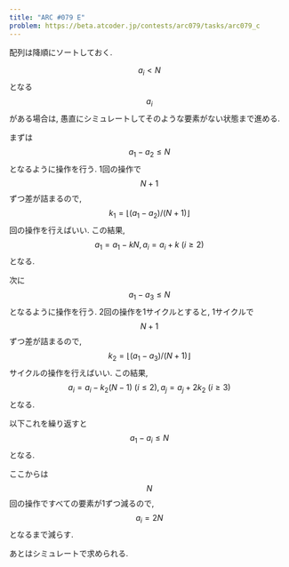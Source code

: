 ```yaml
---
title: "ARC #079 E"
problem: https://beta.atcoder.jp/contests/arc079/tasks/arc079_c
---
```

配列は降順にソートしておく.

$$ a_i \lt N $$ となる $$ a_i $$ がある場合は, 愚直にシミュレートしてそのような要素がない状態まで進める.

まずは $$ a_1 - a_2 \leq N $$ となるように操作を行う. 1回の操作で $$ N+1 $$ ずつ差が詰まるので, $$ k_1 = \lfloor (a_1 - a_2)/(N+1) \rfloor $$ 回の操作を行えばいい. この結果, $$ a_1 = a_1 - kN, a_i = a_i + k \ (i \geq 2) $$ となる.

次に $$ a_1 - a_3 \leq N $$ となるように操作を行う. 2回の操作を1サイクルとすると, 1サイクルで $$ N+1 $$ ずつ差が詰まるので, $$ k_2 = \lfloor (a_1 - a_3)/(N+1) \rfloor $$ サイクルの操作を行えばいい. この結果, $$ a_i = a_i - k_2(N-1) \ (i \leq 2), a_j = a_j + 2k_2 \ (i \geq 3) $$ となる.

以下これを繰り返すと $$ a_1 - a_i \leq N $$ となる.

ここからは $$ N $$ 回の操作ですべての要素が1ずつ減るので, $$ a_i = 2N $$ となるまで減らす.

あとはシミュレートで求められる.

